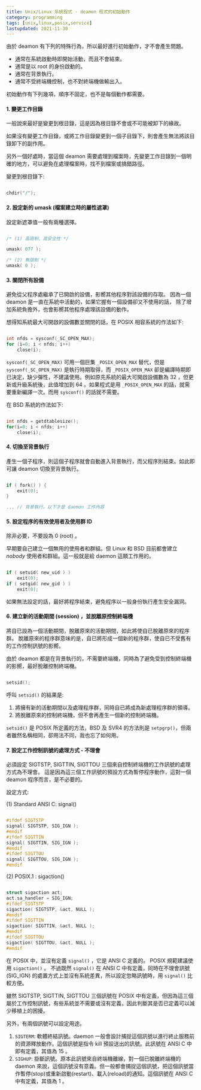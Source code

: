 ```yaml
---
title: Unix/Linux 系統程式 - deamon 程式的初始動作
category: programming
tags: [unix,linux,posix,service]
lastupdated: 2021-11-30
---
```


由於 deamon 有下列的特殊行為，所以最好進行初始動作，才不會產生問題。

* 通常在系統啟動時即開始活動，而且不會結束。
* 通常是以 root 的身份啟動的。
* 通常在背景執行。
* 通常不受終端機控制，也不對終端機做輸出入。

<!--more-->

初始動作有下列幾項，順序不固定，也不是每個動作都需要。

#### 1. 變更工作目錄

一般說來最好是變更到根目錄，這是因為根目錄不會或不可能被卸下的緣故。

如果沒有變更工作目錄，或將工作目錄變更到一個子目錄下，則會產生無法將該目錄卸下的副作用。

另外一個好處時，當這個 deamon 需要處理到檔案時，先變更工作目錄到一個明確的地方，可以避免在處理檔案時，找不到檔案或搞錯路徑。

變更到根目錄下:

```c

chdir("/");

```

#### 2. 設定新的 umask (檔案建立時的屬性遮罩)

設定新遮罩值一般有兩種選擇。

```c

/* (1) 高限制、高安全性 */

umask( 077 );

/* (2) 無限制 */
umask( 0 );

```

#### 3. 關閉所有設備

避免從父程序處繼承了已開啟的設備，影嚮其他程序對該設備的存取。
因為一個 deamon 是一直在系統中活動的，如果它握有一個設備卻又不使用的話，
除了增加系統負擔外，也會影嚮其他程序處理該設備的動作。

想得知系統最大可開啟的設備數並關閉的話，在 POSIX 相容系統的作法如下:

```c

int nfds = sysconf(_SC_OPEN_MAX);
for (i=0; i < nfds; i++)
    close(i);

```

`sysconf(_SC_OPEN_MAX)` 可用一個巨集 `_POSIX_OPEN_MAX` 替代，但是 `sysconf(_SC_OPEN_MAX)` 是執行時期取得，而 `_POSIX_OPEN_MAX` 卻是編譯時期即已決定，缺少彈性，不建議使用。例如原先系統的最大可開啟設備數為 32 ，但更新或升級系統後，此值增加到 64 。如果程式是用 `_POSIX_OPEN_MAX` 的話，就需要重新編譯一次。而用 `sysconf()` 的話就不需要。

在 BSD 系統的作法如下:

```c

int nfds = getdtablesize();
for(i=0; i < nfds; i++)
    close(i);

```

#### 4. 切換至背景執行

產生一個子程序，則這個子程序就會自動進入背景執行，而父程序則結束。如此即可讓 deamon 切換至背景執行。

```c

if ( fork() ) {
    exit(0);
}

... // 背景執行。以下才是 daemon 工作內容

```

#### 5. 設定程序的有效使用者及使用群 ID

除非必要，不要設為 0 (root) 。

早期要自己建立一個無用的使用者和群組。但 Linux 和 BSD 目前都會建立 *nobody* 使用者和群組。這一般就是給 daemon 這類工作用的。

```c

if ( setuid( new_uid ) )
    exit(0);
if ( setgid( new_gid ) )
    exit(0);

```

如果無法設定的話，最好將程序結束，避免程序以一般身份執行產生安全漏洞。

#### 6. 建立新的活動期間 (session) ，並脫離原控制終端機

將自已設為一個活動期間，脫離原來的活動期間，如此將使自已脫離原來的程序群。
脫離原來的程序群意味的是，自已將形成一個新的程序群，使自已不受舊有的工作控制訊號的影嚮。

由於 deamon 都是在背景執行的，不需要終端機，同時為了避免受到控制終端機的影嚮，最好脫離控制終端機。

```c

setsid();

```

呼叫 `setsid()` 的結果是:

1. 將擁有新的活動期間以及處理程序群，同時自已將成為新處理程序群的領導。
2. 將脫離原來的控制終端機，但不會再產生一個新的控制終端機。

`setsid()` 是 POSIX 所定義的方法，BSD 及 SVR4 的方法則是 `setpgrp()`，但兩者雖然名稱相同，卻用法不同，我也忘了如何用。

#### 7. 設定工作控制訊號的處理方式 - 不理會

必須設定 SIGTSTP, SIGTTIN, SIGTTOU 三個來自控制終端機的工作訊號的處理方式為不理會。
這是因為這三個工作訊號的預設方式為暫停程序動作，這對一個 deamon 程序而言，是不必要的。

設定方式:

(1) Standard ANSI C: signal()

```c

#ifdef SIGTSTP
signal( SIGTSTP, SIG_IGN );
#endif
#ifdef SIGTTIN
signal( SIGTTIN, SIG_IGN );
#endif
#ifdef SIGTTOU
signal( SIGTTOU, SIG_IGN );
#endif

```

(2) POSIX.1 : sigaction()

```c

struct sigaction act;
act.sa_handler = SIG_IGN;
#ifdef SIGTSTP
sigaction( SIGTSTP, &act, NULL );
#endif
#ifdef SIGTTIN
sigaction( SIGTTIN, &act, NULL );
#endif
#ifdef SIGTTOU
sigaction( SIGTTOU, &act, NULL );
#endif

```

在 POSIX 中，並沒有定義 `signal()` ，它是 ANSI C 定義的。 POSIX 規範建議使用 `sigaction()` 。
不過既然 `signal()` 在 ANSI C 中有定義，同時在不理會訊號 (SIG_IGN) 的處置方式上並沒有系統差異，所以設定忽略訊號時，用 `signal()` 比較方便。

雖然 SIGTSTP, SIGTTIN, SIGTTOU 三個訊號在 POSIX 中有定義，但因為這三個屬於工作控制訊號，有些系統並不需要或沒有定義，因此判斷其是否已定義可以減少移植上的困擾。

另外，有兩個訊號可以設定用途。

1. `SIGTERM`:
  軟體終結訊號。daemon 一般會設計捕捉這個訊號以進行終止服務前的資源釋放動作。這個訊號是指令 kill 預設送出的訊號。此訊號在 ANSI C 中即有定義，其值為 15 。
2. `SIGHUP`:
  掛斷訊號。原本此訊號來自終端機離線，對一個已脫離終端機的 daemon 來說，這個訊號沒有意義。但一般都會捕捉這個訊號，把這個訊號當作暫停(stop)或重新啟動(restart)、載入(reload)的通知。這個訊號在 ANSI C 中有定義，其值為 1 。

